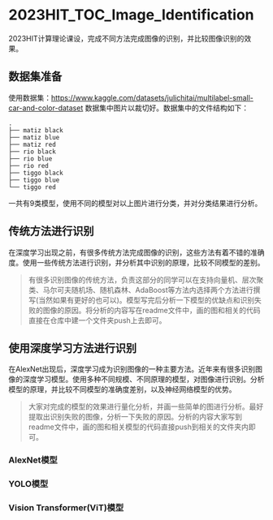 # 2023HIT_TOC_Image_Identification
2023HIT计算理论课设，完成不同方法完成图像的识别，并比较图像识别的效果。

## 数据集准备
使用数据集：https://www.kaggle.com/datasets/julichitai/multilabel-small-car-and-color-dataset 数据集中图片以裁切好。数据集中的文件结构如下：
``` 
.
├── matiz black
├── matiz blue
├── matiz red
├── rio black
├── rio blue
├── rio red
├── tiggo black
├── tiggo blue
└── tiggo red
``` 
一共有9类模型，使用不同的模型对以上图片进行分类，并对分类结果进行分析。

## 传统方法进行识别
在深度学习出现之前，有很多传统方法完成图像的识别，这些方法有着不错的准确度。使用一些传统方法进行识别，并分析其中识别的原理，比较不同模型的差别。

> 有很多识别图像的传统方法，负责这部分的同学可以在支持向量机、层次聚类、马尔可夫随机场、随机森林、AdaBoost等方法内选择两个方法进行撰写(当然如果有更好的也可以)。模型写完后分析一下模型的优缺点和识别失败的图像的原因。将分析的内容写在readme文件中，画的图和相关的代码直接在仓库中建一个文件夹push上去即可。

## 使用深度学习方法进行识别
在AlexNet出现后，深度学习成为识别图像的一种主要方法。近年来有很多识别图像的深度学习模型。使用多种不同规模、不同原理的模型，对图像进行识别。分析模型的原理，并比较不同模型的准确度差别，以及神经网络模型的优势。

> 大家对完成的模型的效果进行量化分析，并画一些简单的图进行分析。最好提取出识别失败的图像，分析一下失败的原因。分析的内容大家写到readme文件中，画的图和相关模型的代码直接push到相关的文件夹内即可。

### AlexNet模型

### YOLO模型

### Vision Transformer(ViT)模型